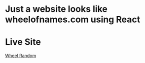 # Just a website looks like wheelofnames.com using React

# Live Site

[Wheel Random](https://wheel-random.vercel.app/)

